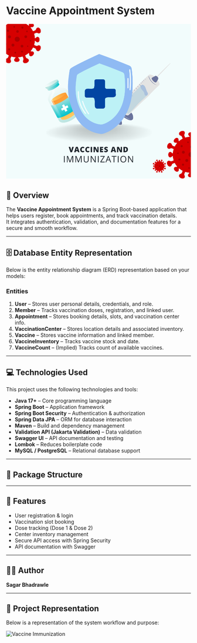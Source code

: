 # Vaccine Appointment System

![Vaccine Logo](https://github.com/sagarbhadrawle/Vaccine-Appointment-/blob/main/VaccineAppointmentFronted/images/logo.png)

## 📖 Overview
The **Vaccine Appointment System** is a Spring Boot-based application that helps users register, book appointments, and track vaccination details.  
It integrates authentication, validation, and documentation features for a secure and smooth workflow.

---

## 🗄 Database Entity Representation

Below is the entity relationship diagram (ERD) representation based on your models:


### Entities
1. **User** – Stores user personal details, credentials, and role.
2. **Member** – Tracks vaccination doses, registration, and linked user.
3. **Appointment** – Stores booking details, slots, and vaccination center info.
4. **VaccinationCenter** – Stores location details and associated inventory.
5. **Vaccine** – Stores vaccine information and linked member.
6. **VaccineInventory** – Tracks vaccine stock and date.
7. **VaccineCount** – (Implied) Tracks count of available vaccines.

---

## 💻 Technologies Used
This project uses the following technologies and tools:

- **Java 17+** – Core programming language
- **Spring Boot** – Application framework
- **Spring Boot Security** – Authentication & authorization
- **Spring Data JPA** – ORM for database interaction
- **Maven** – Build and dependency management
- **Validation API (Jakarta Validation)** – Data validation
- **Swagger UI** – API documentation and testing
- **Lombok** – Reduces boilerplate code
- **MySQL / PostgreSQL** – Relational database support

---

## 📂 Package Structure

---

## 🚀 Features
- User registration & login
- Vaccination slot booking
- Dose tracking (Dose 1 & Dose 2)
- Center inventory management
- Secure API access with Spring Security
- API documentation with Swagger

---

## 🧑‍💻 Author
**Sagar Bhadrawle**

---

## 📸 Project Representation
Below is a representation of the system workflow and purpose:

![Vaccine Immunization](image.png)

